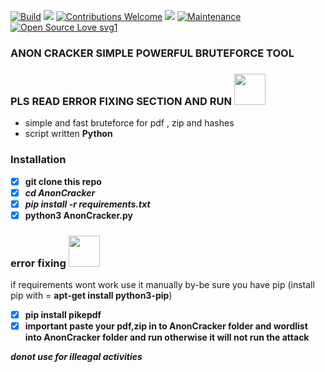 [![Build](https://img.shields.io/badge/Supported_OS-OSX-orange.svg)]()
![](https://img.shields.io/badge/platform-OSX%20%7C%20Linux%20%7C%20KaliLinux%20%7C%20ParrotOs-blue)
[![Contributions Welcome](https://img.shields.io/badge/contributions-welcome-blue.svg?style=flat)]()
![](https://img.shields.io/badge/Python-3-blue)
[![Maintenance](https://img.shields.io/badge/Maintained%3F-yes-green.svg)](https://github.com/JesseRubio/PasswordManager/)
[![Open Source Love svg1](https://badges.frapsoft.com/os/v1/open-source.svg?v=103)](https://github.com/ellerbrock/open-source-badges/)

### ANON CRACKER SIMPLE POWERFUL BRUTEFORCE TOOL

### PLS READ ERROR FIXING SECTION AND RUN <img src="https://media.giphy.com/media/mGcNjsfWAjY5AEZNw6/giphy.gif" width="50">
-  simple and fast bruteforce for pdf , zip and hashes
-  script written  **Python**

### Installation
- [x] **git clone this repo**
- [x] ***cd AnonCracker*** 
- [x] ***pip  install -r requirements.txt***
- [x] **python3 AnonCracker.py**

### error fixing  <img src="https://media.giphy.com/media/mGcNjsfWAjY5AEZNw6/giphy.gif" width="50">
if requirements wont work use it manually by-be sure you have pip
(install pip with = **apt-get install python3-pip**)
- [x] **pip install pikepdf**
- [x] ****important paste your pdf,zip in to AnonCracker folder and wordlist into AnonCracker folder and run otherwise it will not run the attack****

***donot use for illeagal activities***
